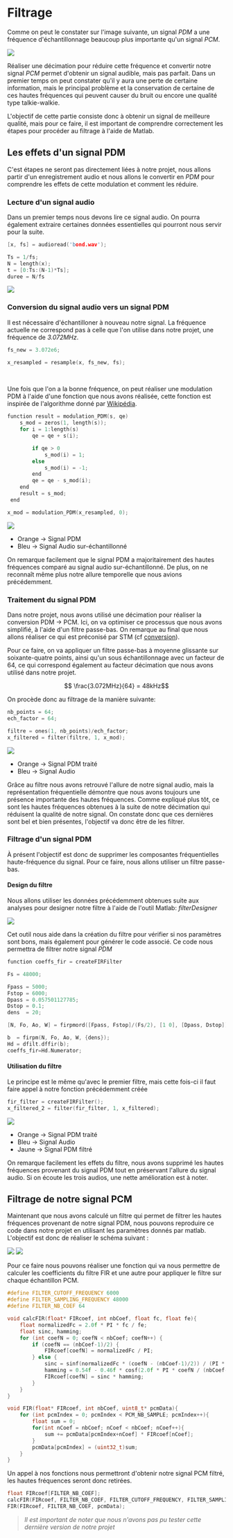 # Filtrage

Comme on peut le constater sur l'image suivante, un signal _PDM_ a une fréquence d'échantillonnage beaucoup plus importante qu'un signal _PCM_.

![](./img/pdm_pcm.png)

Réaliser une décimation pour réduire cette fréquence et convertir notre signal _PCM_ permet d'obtenir un signal audible, mais pas parfait. Dans un premier temps on peut constater qu'il y aura une perte de certaine information, mais le principal problème et la conservation de certaine de ces hautes fréquences qui peuvent causer du bruit ou encore une qualité type talkie-walkie. 

L'objectif de cette partie consiste donc à obtenir un signal de meilleure qualité, mais pour ce faire, il est important de comprendre correctement les étapes pour procéder au filtrage à l'aide de Matlab.

## Les effets d'un signal PDM

C'est étapes ne seront pas directement liées à notre projet, nous allons partir d'un enregistrement audio et nous allons le convertir en _PDM_ pour comprendre les effets de cette modulation et comment les réduire.


### Lecture d'un signal audio

Dans un premier temps nous devons lire ce signal audio. On pourra également extraire certaines données essentielles qui pourront nous servir pour la suite.

```c
[x, fs] = audioread('bond.wav');

Ts = 1/fs;
N = length(x);
t = [0:Ts:(N-1)*Ts];
duree = N/fs
```

![](./img/bond_temp.png)


### Conversion du signal audio vers un signal PDM

Il est nécessaire d'échantilloner à nouveau notre signal. La fréquence actuelle ne correspond pas à celle que l'on utilise dans notre projet, une fréquence de _3.072MHz_.

```c
fs_new = 3.072e6; 

x_resampled = resample(x, fs_new, fs);
```

<br>

Une fois que l'on a la bonne fréquence, on peut réaliser une modulation PDM à l'aide d'une fonction que nous avons réalisée, cette fonction est inspirée de l'algorithme donné par [Wikipédia](https://en.wikipedia.org/wiki/Pulse-density_modulation). 

```c
function result = modulation_PDM(s, qe)
    s_mod = zeros(1, length(s));
    for i = 1:length(s)
        qe = qe + s(i);

        if qe > 0 
            s_mod(i) = 1;
        else
            s_mod(i) = -1;
        end
        qe = qe - s_mod(i);
    end
    result = s_mod;
 end 
```

```c
x_mod = modulation_PDM(x_resampled, 0);
```

![](./img/pdm.png)

- Orange &rarr; Signal PDM
- Bleu &rarr; Signal Audio sur-échantillonné

On remarque facilement que le signal PDM a majoritairement des hautes fréquences comparé au signal audio sur-échantillonné. De plus, on ne reconnaît même plus notre allure temporelle que nous avions précédemment.


### Traitement du signal PDM

Dans notre projet, nous avons utilisé une décimation pour réaliser la conversion PDM &rarr; PCM. Ici, on va optimiser ce processus que nous avons simplifié, à l'aide d'un filtre passe-bas. On remarque au final que nous allons réaliser ce qui est préconisé par STM (cf [conversion](../conversion/conversion.md)). 

Pour ce faire, on va appliquer un filtre passe-bas à moyenne glissante sur soixante-quatre points, ainsi qu'un sous échantillonnage avec un facteur de 64, ce qui correspond également au facteur décimation que nous avons utilisé dans notre projet.

$$ \frac{3.072MHz}{64} = 48kHz$$

On procède donc au filtrage de la manière suivante:

```c
nb_points = 64;
ech_factor = 64;

filtre = ones(1, nb_points)/ech_factor;
x_filtered = filter(filtre, 1, x_mod);
```

![](img/pdm_traité.png)

- Orange &rarr; Signal PDM traité
- Bleu &rarr; Signal Audio

Grâce au filtre nous avons retrouvé l'allure de notre signal audio, mais la représentation fréquentielle démontre que nous avons toujours une présence importante des hautes fréquences. Comme expliqué plus tôt, ce sont les hautes fréquences obtenues à la suite de notre décimation qui réduisent la qualité de notre signal. On constate donc que ces dernières sont bel et bien présentes, l'objectif va donc être de les filtrer.


### Filtrage d'un signal PDM

À présent l'objectif est donc de supprimer les composantes fréquentielles haute-fréquence du signal. Pour ce faire, nous allons utiliser un filtre passe-bas.

#### Design du filtre

Nous allons utiliser les données précédemment obtenues suite aux analyses pour designer notre filtre à l'aide de l'outil Matlab: _filterDesigner_

![](./img/fda.png)

Cet outil nous aide dans la création du filtre pour vérifier si nos paramètres sont bons, mais également pour générer le code associé. Ce code nous permettra de filtrer notre signal _PDM_

```c
function coeffs_fir = createFIRFilter

Fs = 48000; 

Fpass = 5000;         
Fstop = 6000;           
Dpass = 0.057501127785; 
Dstop = 0.1;           
dens  = 20;          

[N, Fo, Ao, W] = firpmord([Fpass, Fstop]/(Fs/2), [1 0], [Dpass, Dstop]);

b  = firpm(N, Fo, Ao, W, {dens});
Hd = dfilt.dffir(b);
coeffs_fir=Hd.Numerator;
```

#### Utilisation du filtre

Le principe est le même qu'avec le premier filtre, mais cette fois-ci il faut faire appel à notre fonction précédemment créée

```c
fir_filter = createFIRFilter();
x_filtered_2 = filter(fir_filter, 1, x_filtered);
```

![](./img/pdm_filtre.png)

- Orange &rarr; Signal PDM traité
- Bleu &rarr; Signal Audio
- Jaune &rarr; Signal PDM filtré

On remarque facilement les effets du filtre, nous avons supprimé les hautes fréquences provenant du signal PDM tout en préservant l'allure du signal audio. Si on écoute les trois audios, une nette amélioration est à noter. 


## Filtrage de notre signal PCM 

Maintenant que nous avons calculé un filtre qui permet de filtrer les hautes fréquences provenant de notre signal PDM, nous pouvons reproduire ce code dans notre projet en utilisant les paramètres donnés par matlab. L'objectif est donc de réaliser le schéma suivant :

![](./img/fir.png)
![](./img/fir2.png)

Pour ce faire nous pouvons réaliser une fonction qui va nous permettre de calculer les coefficients du filtre FIR et une autre pour appliquer le filtre sur chaque échantillon PCM.

```c
#define FILTER_CUTOFF_FREQUENCY 6000
#define FILTER_SAMPLING_FREQUENCY 48000
#define FILTER_NB_COEF 64

void calcFIR(float* FIRcoef, int nbCoef, float fc, float fe){
    float normalizedFc = 2.0f * PI * fc / fe;
    float sinc, hamming;
    for (int coefN = 0; coefN < nbCoef; coefN++) {
        if (coefN == (nbCoef-1)/2) {
        	FIRcoef[coefN] = normalizedFc / PI;
        } else {
            sinc = sinf(normalizedFc * (coefN - (nbCoef-1)/2)) / (PI * (coefN - (nbCoef-1)/2));
            hamming = 0.54f - 0.46f * cosf(2.0f * PI * coefN / (nbCoef-1));
            FIRcoef[coefN] = sinc * hamming;
        }
    }
}

void FIR(float* FIRcoef, int nbCoef, uint8_t* pcmData){
	for (int pcmIndex = 0; pcmIndex < PCM_NB_SAMPLE; pcmIndex++){
		float sum = 0;
		for(int nCoef = nbCoef; nCoef < nbCoef; nCoef++){
			sum += pcmData[pcmIndex+nCoef] * FIRcoef[nCoef];
		}
		pcmData[pcmIndex] = (uint32_t)sum;
	}
}
```

Un appel à nos fonctions nous permettront d'obtenir notre signal PCM filtré, les hautes fréquences seront donc retirées.

```c
float FIRcoef[FILTER_NB_COEF];
calcFIR(FIRcoef, FILTER_NB_COEF, FILTER_CUTOFF_FREQUENCY, FILTER_SAMPLING_FREQUENCY);
FIR(FIRcoef, FILTER_NB_COEF, pcmData);
```

> _Il est important de noter que nous n'avons pas pu tester cette dernière version de notre projet_